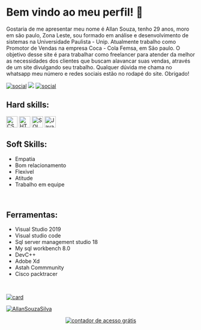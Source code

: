 # Bem vindo ao meu perfil!  👋
Gostaria de me apresentar meu nome é Allan Souza, tenho 29 anos, moro em são paulo, Zona Leste, sou formado em análise e desenvolvimento de sistemas na Universidade Paulista - Unip. Atualmente trabalho como Promotor de Vendas na empresa Coca - Cola Femsa, em São paulo. O objetivo desse site é para trabalhar como freelancer para atender da melhor as necessidades dos clientes que buscam alavancar suas vendas, através de um site divulgando seu trabalho. Qualquer dúvida me chama no whatsapp meu número e redes sociais estão no rodapé do site. Obrigado!
<p>

[![social](https://img.shields.io/badge/Linkedin--blue?style=for-the-badge&logo=linkedin&logoColor=blue)](https://www.linkedin.com/in/allan-souza-silva-794164146/)
<img src="https://img.shields.io/badge/GitHub-100000?style=for-the-badge&logo=github&logoColor=white" />
[![social](https://img.shields.io/badge/Site--red?style=for-the-badge)](https://allan-website-git-main-allansouzasilva.vercel.app/)
</p>

## Hard skills:
<p>

<img src="https://seeklogo.com/images/C/css3-logo-8724075274-seeklogo.com.png" alt="CSS3" height="30"/>
<img src="https://logodownload.org/wp-content/uploads/2016/10/html5-logo-1.png" alt="HTML5" height="30"/>
<img src="https://altyra.com/wp-content/uploads/2018/11/microsoft-sql-server-logo-png.png" alt="SQL Server" height="30"/>
<img src="https://upload.wikimedia.org/wikipedia/commons/thumb/9/99/Unofficial_JavaScript_logo_2.svg/480px-Unofficial_JavaScript_logo_2.svg.png" alt="JavaScript" height="30"/>
</p>

## Soft Skills: 
 - Empatia 
 - Bom relacionamento 
 - Flexivel 
 - Atitude 
 - Trabalho em equipe
<br>

## Ferramentas:
 - Visual Studio 2019 
 - Visual studio code 
 - Sql server management studio 18
 - My sql workbench 8.0 
 - DevC++ 
 - Adobe Xd
 - Astah Commmunity
 - Cisco packtracer
 <br>
 
[![card](https://github-readme-stats.vercel.app/api?username=AllanSouzaSilva&theme=synthwave)](https://github.com/AllanSouzaSilva/)

[![AllanSouzaSilva](https://github-readme-stats.vercel.app/api/top-langs/?username=AllanSouzaSilva&hide=html&layout=compact&theme=synthwave)](https://github.com/AllanSouzaSilva/)
<div align=center><a href='https://contador.s12.com.br'><img src='https://contador.s12.com.br/img-16aA11Dy0c3Bz7ax-22.gif' border='0' alt='contador de acesso grátis'></a><script type='text/javascript' src='https://contador.s12.com.br/ad.js?id=16aA11Dy0c3Bz7ax'></script></div>
